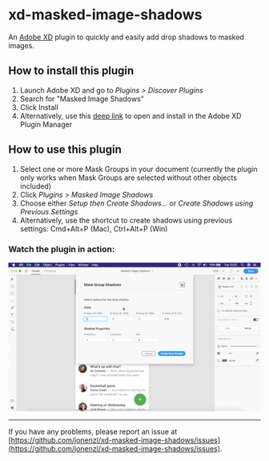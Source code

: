 # xd-masked-image-shadows
An [Adobe XD](https://www.adobe.com/products/xd.html) plugin to quickly and easily add drop shadows to masked images.

## How to install this plugin
1. Launch Adobe XD and go to *Plugins > Discover Plugins*
2. Search for "Masked Image Shadows"
3. Click Install
4. Alternatively, use this [deep link](https://xd.adobelanding.com/en/xd-plugin-download/?name=5993ea98) to open and install in the Adobe XD Plugin Manager

## How to use this plugin
1. Select one or more Mask Groups in your document (currently the plugin only works when Mask Groups are selected without other objects included)
2. Click *Plugins > Masked Image Shadows*
3. Choose either *Setup then Create Shadows...* or *Create Shadows using Previous Settings*
4. Alternatively, use the shortcut to create shadows using previous settings: Cmd+Alt+P (Mac), Ctrl+Alt+P (Win)

### Watch the plugin in action:

<a href="https://www.youtube.com/watch?v=XL8noHWHWYE" target="_blank"><img src="https://github.com/jonenzl/xd-masked-image-shadows/blob/master/images/video-still.png" 
alt="IMAGE ALT TEXT HERE" /></a>

---

If you have any problems, please report an issue at [https://github.com/jonenzl/xd-masked-image-shadows/issues](https://github.com/jonenzl/xd-masked-image-shadows/issues).
